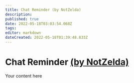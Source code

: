 ```yaml
---
title: Chat Reminder (by NotZelda)
description: 
published: true
date: 2022-05-18T03:03:54.068Z
tags: 
editor: markdown
dateCreated: 2022-05-18T01:39:48.833Z
---
```


# Chat Reminder [(by NotZelda)](https://www.twitch.tv/notzelda)
Your content here